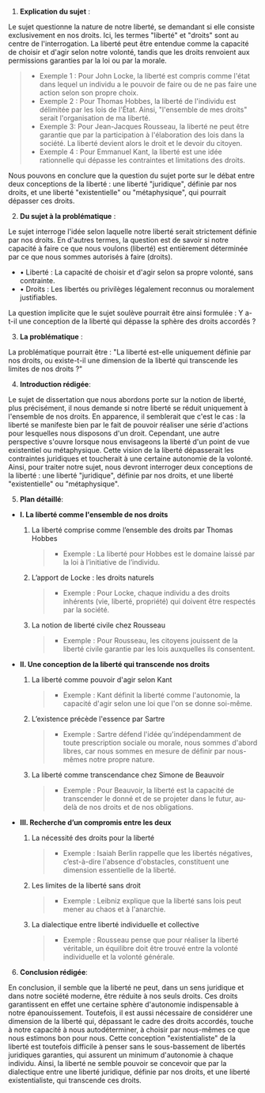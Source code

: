 1. **Explication du sujet** :

Le sujet questionne la nature de notre liberté, se demandant si elle consiste exclusivement en nos droits. Ici, les termes "liberté" et "droits" sont au centre de l'interrogation. La liberté peut être entendue comme la capacité de choisir et d'agir selon notre volonté, tandis que les droits renvoient aux permissions garanties par la loi ou par la morale. 

> - Exemple 1 : Pour John Locke, la liberté est compris comme l'état dans lequel un individu a le pouvoir de faire ou de ne pas faire une action selon son propre choix.
> - Exemple 2 : Pour Thomas Hobbes, la liberté de l'individu est délimitée par les lois de l'État. Ainsi, "l'ensemble de mes droits" serait l'organisation de ma liberté.
> - Exemple 3: Pour Jean-Jacques Rousseau, la liberté ne peut être garantie que par la participation à l'élaboration des lois dans la société. La liberté devient alors le droit et le devoir du citoyen.
> - Exemple 4 : Pour Emmanuel Kant, la liberté est une idée rationnelle qui dépasse les contraintes et limitations des droits.

Nous pouvons en conclure que la question du sujet porte sur le débat entre deux conceptions de la liberté : une liberté "juridique", définie par nos droits, et une liberté "existentielle" ou "métaphysique", qui pourrait dépasser ces droits.

2. **Du sujet à la problématique** :

Le sujet interroge l'idée selon laquelle notre liberté serait strictement définie par nos droits. En d'autres termes, la question est de savoir si notre capacité à faire ce que nous voulons (liberté) est entièrement déterminée par ce que nous sommes autorisés à faire (droits).

- • Liberté : La capacité de choisir et d'agir selon sa propre volonté, sans contrainte.
- • Droits : Les libertés ou privilèges légalement reconnus ou moralement justifiables.

La question implicite que le sujet soulève pourrait être ainsi formulée : Y a-t-il une conception de la liberté qui dépasse la sphère des droits accordés ? 

3. **La problématique** :

La problématique pourrait être : "La liberté est-elle uniquement définie par nos droits, ou existe-t-il une dimension de la liberté qui transcende les limites de nos droits ?"

4. **Introduction rédigée**: 

Le sujet de dissertation que nous abordons porte sur la notion de liberté, plus précisément, il nous demande si notre liberté se réduit uniquement à l'ensemble de nos droits. En apparence, il semblerait que c'est le cas : la liberté se manifeste bien par le fait de pouvoir réaliser une série d'actions pour lesquelles nous disposons d'un droit. Cependant, une autre perspective s'ouvre lorsque nous envisageons la liberté d'un point de vue existentiel ou métaphysique. Cette vision de la liberté dépasserait les contraintes juridiques et toucherait à une certaine autonomie de la volonté. Ainsi, pour traiter notre sujet, nous devront interroger deux conceptions de la liberté : une liberté "juridique", définie par nos droits, et une liberté "existentielle" ou "métaphysique".

5. **Plan détaillé**:

* **I. La liberté comme l'ensemble de nos droits**

    1. La liberté comprise comme l’ensemble des droits par Thomas Hobbes
          > - Exemple : La liberté pour Hobbes est le domaine laissé par la loi à l’initiative de l’individu.
    
    2.  L’apport de Locke : les droits naturels 
          > - Exemple : Pour Locke, chaque individu a des droits inhérents (vie, liberté, propriété) qui doivent être respectés par la société.

    3.  La notion de liberté civile chez Rousseau
          > - Exemple : Pour Rousseau, les citoyens jouissent de la liberté civile garantie par les lois auxquelles ils consentent.

* **II. Une conception de la liberté qui transcende nos droits**

    1. La liberté comme pouvoir d'agir selon Kant
          > - Exemple : Kant définit la liberté comme l'autonomie, la capacité d'agir selon une loi que l'on se donne soi-même.
    
    2.  L’existence précède l'essence par Sartre
          > - Exemple : Sartre défend l'idée qu'indépendamment de toute prescription sociale ou morale, nous sommes d'abord libres, car nous sommes en mesure de définir par nous-mêmes notre propre nature.

    3.  La liberté comme transcendance chez Simone de Beauvoir
          > - Exemple : Pour Beauvoir, la liberté est la capacité de transcender le donné et de se projeter dans le futur, au-delà de nos droits et de nos obligations.

* **III. Recherche d’un compromis entre les deux**

    1. La nécessité des droits pour la liberté
          > - Exemple : Isaiah Berlin rappelle que les libertés négatives, c’est-à-dire l'absence d'obstacles, constituent une dimension essentielle de la liberté.
    
    2.  Les limites de la liberté sans droit
          > - Exemple : Leibniz explique que la liberté sans lois peut mener au chaos et à l'anarchie.

    3.  La dialectique entre liberté individuelle et collective
          > - Exemple : Rousseau pense que pour réaliser la liberté véritable, un équilibre doit être trouvé entre la volonté individuelle et la volonté générale.

6. **Conclusion rédigée**: 

En conclusion, il semble que la liberté ne peut, dans un sens juridique et dans notre société moderne, être réduite à nos seuls droits. Ces droits garantissent en effet une certaine sphère d'autonomie indispensable à notre épanouissement. Toutefois, il est aussi nécessaire de considérer une dimension de la liberté qui, dépassant le cadre des droits accordés, touche à notre capacité à nous autodéterminer, à choisir par nous-mêmes ce que nous estimons bon pour nous. Cette conception "existentialiste" de la liberté est toutefois difficile à penser sans le sous-bassement de libertés juridiques garanties, qui assurent un minimum d'autonomie à chaque individu. Ainsi, la liberté ne semble pouvoir se concevoir que par la dialectique entre une liberté juridique, définie par nos droits, et une liberté existentialiste, qui transcende ces droits.
